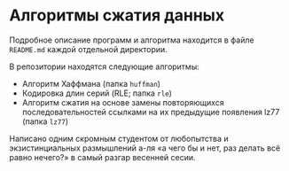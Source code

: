 # Алгоритмы сжатия данных

Подробное описание программ и алгоритма находится в файле
`README.md` каждой отдельной директории.

В репозитории находятся следующие алгоритмы:

- Алгоритм Хаффмана (папка `huffman`)
- Кодировка длин серий (RLE; папка `rle`)
- Алгоритм сжатия на основе замены повторяющихся последовательностей
  ссылками на их предыдущие появления lz77 (папка `lz77`)

Написано одним скромным студентом от любопытства и экзистинциальных
размышлений а-ля «а чего бы и нет, раз делать всё равно нечего?» в
самый разгар весенней сесии.
